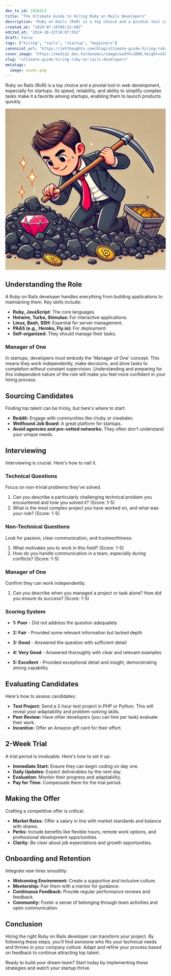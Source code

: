 ```yaml
---
dev_to_id: 1918313
title: "The Ultimate Guide to Hiring Ruby on Rails Developers"
description: "Ruby on Rails (RoR) is a top choice and a pivotal tool in web development, especially for startups...."
created_at: "2024-07-10T09:32:48Z"
edited_at: "2024-10-22T18:07:55Z"
draft: false
tags: ["hiring", "rails", "startup", "beginners"]
canonical_url: "https://jetthoughts.com/blog/ultimate-guide-hiring-ruby-on-rails-developers/"
cover_image: "https://media2.dev.to/dynamic/image/width=1000,height=420,fit=cover,gravity=auto,format=auto/https%3A%2F%2Fdev-to-uploads.s3.amazonaws.com%2Fuploads%2Farticles%2Fdwnc2ptgz16i5urx5olx.png"
slug: "ultimate-guide-hiring-ruby-on-rails-developers"
metatags:
  image: cover.png
---
```

Ruby on Rails (RoR) is a top choice and a pivotal tool in web development, especially for startups. Its speed, reliability, and ability to simplify complex tasks make it a favorite among startups, enabling them to launch products quickly.

![the cartoon-like image of a young startup entrepreneur searching for a ruby gem in a pile of coals. Let me know if you need any changes or additional elements!](file_0.png)

Understanding the Role
----------------------

A Ruby on Rails developer handles everything from building applications to maintaining them. Key skills include:

-   **Ruby, JavaScript:** The core languages.
-   **Hotwire, Turbo, Stimulus:** For interactive applications.
-   **Linux, Bash, SSH:** Essential for server management.
-   **PAAS (e.g., Heroku, Fly.io):** For deployment.
-   **Self-organized:** They should manage their tasks.

### Manager of One

In startups, developers must embody the 'Manager of One' concept. This means they work independently, make decisions, and drive tasks to completion without constant supervision. Understanding and preparing for this independent nature of the role will make you feel more confident in your hiring process.

Sourcing Candidates
-------------------

Finding top talent can be tricky, but here's where to start:

-   **Reddit:** Engage with communities like r/ruby or r/webdev.
-   **Wellfound Job Board:** A great platform for startups.
-   **Avoid agencies and pre-vetted networks:** They often don't understand your unique needs.

Interviewing
------------

Interviewing is crucial. Here's how to nail it.

### Technical Questions

Focus on non-trivial problems they've solved.

1. Can you describe a particularly challenging technical problem you encountered and how you solved it? (Score: 1-5)
2. What is the most complex project you have worked on, and what was your role? (Score: 1-5)

### Non-Technical Questions

Look for passion, clear communication, and trustworthiness.

1. What motivates you to work in this field? (Score: 1-5)
2. How do you handle communication in a team, especially during conflicts? (Score: 1-5)

### Manager of One

Confirm they can work independently.

1. Can you describe when you managed a project or task alone? How did you ensure its success? (Score: 1-5)

### Scoring System

- **1: Poor** - Did not address the question adequately

- **2: Fair** - Provided some relevant information but lacked depth

- **3: Good** - Answered the question with sufficient detail

- **4: Very Good** - Answered thoroughly with clear and relevant examples

- **5: Excellent** - Provided exceptional detail and insight, demonstrating strong capability

Evaluating Candidates
---------------------

Here's how to assess candidates:

-   **Test Project:** Send a 2-hour test project in PHP or Python. This will reveal your adaptability and problem-solving skills.
-   **Peer Review:** Have other developers (you can hire per task) evaluate their work.
-   **Incentive:** Offer an Amazon gift card for their effort.

2-Week Trial
------------

A trial period is invaluable. Here's how to set it up:

-   **Immediate Start:** Ensure they can begin coding on day one.
-   **Daily Updates:** Expect deliverables by the next day.
-   **Evaluation:** Monitor their progress and adaptability.
-   **Pay for Time:** Compensate them for the trial period.

Making the Offer
----------------

Crafting a competitive offer is critical:

-   **Market Rates:** Offer a salary in line with market standards and balance with shares.
-   **Perks:** Include benefits like flexible hours, remote work options, and professional development opportunities.
-   **Clarity:** Be clear about job expectations and growth opportunities.

Onboarding and Retention
------------------------

Integrate new hires smoothly:

-   **Welcoming Environment:** Create a supportive and inclusive culture.
-   **Mentorship:** Pair them with a mentor for guidance.
-   **Continuous Feedback:** Provide regular performance reviews and feedback.
-   **Community:** Foster a sense of belonging through team activities and open communication.

Conclusion
----------

Hiring the right Ruby on Rails developer can transform your project. By following these steps, you'll find someone who fits your technical needs and thrives in your company culture. Adapt and refine your process based on feedback to continue attracting top talent.

Ready to build your dream team? Start today by implementing these strategies and watch your startup thrive.